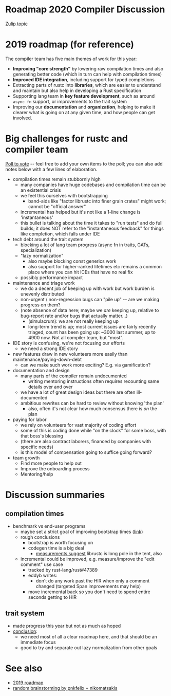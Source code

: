 # Roadmap 2020 Compiler Discussion

[Zulip topic](https://rust-lang.zulipchat.com/#narrow/stream/131828-t-compiler/topic/design.20meeting.202019-10-04)

# 2019 roadmap (for reference)

The compiler team has five main themes of work for this year:

- **Improving "core strength"** by lowering raw compilation times and also generating better code (which in turn can help with compilation times)
- **Improved IDE integration**, including support for typed completions
- Extracting parts of rustc into **libraries**, which are easier to understand and maintain but also help in developing a Rust specification
- Supporting lang team in **key feature development**, such as around `async fn` support, or improvements to the trait system 
- Improving our **documentation** and **organization**, helping to make it clearer what is going on at any given time, and how people can get involved.

# Big challenges for rustc and compiler team

[Poll to vote](https://poll.ly/#/P76nbdyb) -- feel free to add your own items to the poll; you can also add notes below with a few lines of elaboration.

* compilation times remain stubbornly high
    * many companies have huge codebases and compilation time can be an existential crisis
    * we feel this ourselves with bootstrapping
        * band-aids like "factor librustc into finer grain crates" might work; cannot be "official answer"
    * incremental has helped but it's not like a 1-line change is 'instantaneous'
    * this bullet is talking about the time it takes to "run tests" and do full builds; it does NOT refer to the "instantaneous feedback" for things like completion, which falls under IDE
* tech debt around the trait system
    * blocking a lot of lang team progress (async fn in traits, GATs, specialization)
    * "lazy normalization"
        * also maybe blocking const generics work
        * also support for higher-ranked lifetimes etc remains a common place where you can hit ICEs that have no real fix
    * possibly performance impact
* maintenance and triage work
    * we do a decent job of keeping up with work but work burden is unevenly distributed
    * non-urgent / non-regression bugs can "pile up" -- are we making progress on them?
    * (note absence of data here; maybe we *are* keeping up, relative to bug-report rate and/or bugs that actually matter...)
        * (simulacrum): we are not really keeping up
        * long-term trend is up; most current issues are fairly recently triaged,
          count has been going up: ~3000 last summer, up to 4900 now. Not all compiler team, but "most".
* IDE story is confusing, we're not focusing our efforts
    * we need a strong IDE story 
* new features draw in new volunteers more easily than maintenance/paying-down-debt
    * can we make such work more exciting? E.g. via gamification?
* documentation and design
    * many parts of the compiler remain undocumented
        * writing mentoring instructions often requires recounting same details over and over
    * we have a lot of great design ideas but there are often ill-documented
    * ambitious rewrites can be hard to review without knowing 'the plan'
        * also, often it's not clear how much consensus there is *on* the plan
* paying for labor
    * we rely on volunteers for vast majority of coding effort
    * some of this is coding done while "on the clock" for some boss, with that boss's blessing
    * (there are also contract laborers, financed by companies with specific needs)
    * is this model of compensation going to suffice going forward?
* team growth
    * Find more people to help out
    * Improve the onboarding process
    * Mentoring/help


# Discussion summaries

## compilation times

* benchmark vs end-user programs
    * maybe set a strict goal of improving bootstrap times ([link](https://rust-lang.zulipchat.com/#narrow/stream/131828-t-compiler/topic/design.20meeting.202019-10-04/near/177342591))
    * rough conclusions
        * bootstrap is worth focusing on
        * codegen time is a big deal
            * [measurements suggest](https://mark.rousskov.org/parallel-compiler-data/master/rustc-compiler-opt-timing.html) librustc is long pole in the tent, also
    * incremental could be improved, e.g. measure/improve the "edit comment" use case
        * tracked by rust-lang/rust#47389
        * eddyb writes:
            * don't do any work past the HIR when only a comment changed (targeted Span improvements may help)
        * move incremental back so you don't need to spend entire seconds getting to HIR
    
## trait system

* made progress this year but not as much as hoped
* [conclusion](https://rust-lang.zulipchat.com/#narrow/stream/131828-t-compiler/topic/design.20meeting.202019-10-04/near/177344654):
    * we need most of all a clear roadmap here, and that should be an immediate focus
    * good to try and separate out lazy normalization from other goals

## 

# See also

* [2019 roadmap](https://raw.githubusercontent.com/rust-lang/rfcs/master/text/2657-roadmap-2019.md)
* [random brainstorming by pnkfelix + nikomatsakis](/iHCbm2sWQ-y2KuWFjEpUog)
